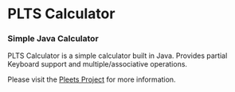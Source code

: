 # PLTS Calculator
### Simple Java Calculator

PLTS Calculator is a simple calculator built in Java. Provides partial Keyboard support and multiple/associative operations.

Please visit the [Pleets Project](http://pleets.org)
for more information.
